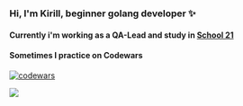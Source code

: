 ### Hi, I'm Kirill, beginner golang developer ✨
 
 #### Currently i'm working as a QA-Lead and study in [School 21](https://21-school.ru/)
 
 #### Sometimes I practice on Codewars
 [![codewars](https://www.codewars.com/users/jknottss/badges/large)](https://www.codewars.com/users/jknottss)
 
 ![](https://github.com/jknottss/jknottss/go.png)
